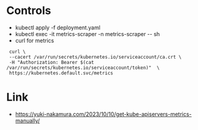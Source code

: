 # Controls
- kubectl apply -f deployment.yaml
- kubectl exec -it metrics-scraper -n metrics-scraper  -- sh
- curl for metrics
 ```
  curl \
  --cacert /var/run/secrets/kubernetes.io/serviceaccount/ca.crt \
  -H "Authorization: Bearer $(cat /var/run/secrets/kubernetes.io/serviceaccount/token)"  \
  https://kubernetes.default.svc/metrics
 ```
# Link
- https://yuki-nakamura.com/2023/10/10/get-kube-apiservers-metrics-manually/